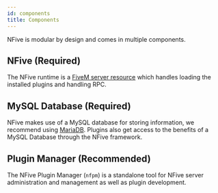 ```yaml
---
id: components
title: Components
---
```


NFive is modular by design and comes in multiple components.

## NFive (Required)

The NFive runtime is a [FiveM server resource](https://docs.fivem.net/resources/) which handles loading the installed plugins and handling RPC.

## MySQL Database (Required)

NFive makes use of a MySQL database for storing information, we recommend using [MariaDB](https://mariadb.org/). Plugins also get access to the benefits of a MySQL Database through the NFive framework.

## Plugin Manager (Recommended)

The NFive Plugin Manager (`nfpm`) is a standalone tool for NFive server administration and management as well as plugin development.
